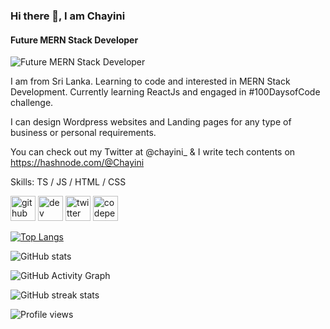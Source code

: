 ### Hi there 👋, I am Chayini
#### Future MERN Stack Developer
![Future MERN Stack Developer](https://github.com/ChayiniKV/ChayiniKV/blob/main/Future%20MERN%20Stack%20Developer.png)

I am from Sri Lanka. Learning to code and interested in MERN Stack Development. Currently learning ReactJs and engaged in #100DaysofCode challenge.

I can design Wordpress websites and Landing pages for any type of business or personal requirements.

You can check out my Twitter at @chayini_ & I write tech contents on https://hashnode.com/@Chayini

Skills: 
TS / JS / HTML / CSS


[<img src='https://cdn.jsdelivr.net/npm/simple-icons@3.0.1/icons/github.svg' alt='github' height='40'>](https://github.com/ChayiniKV)  [<img src='https://cdn.jsdelivr.net/npm/simple-icons@3.0.1/icons/hashnode.svg' alt='dev' height='40'>](https://hashnode.com/@Chayini)  [<img src='https://cdn.jsdelivr.net/npm/simple-icons@3.0.1/icons/twitter.svg' alt='twitter' height='40'>](https://twitter.com/@chayini_)  [<img src='https://cdn.jsdelivr.net/npm/simple-icons@3.0.1/icons/codepen.svg' alt='codepen' height='40'>](https://codepen.io/https://codepen.io/SajiniKV)  

[![Top Langs](https://github-readme-stats.vercel.app/api/top-langs/?username=ChayiniKV)](https://github.com/anuraghazra/github-readme-stats)

![GitHub stats](https://github-readme-stats.vercel.app/api?username=ChayiniKV&show_icons=true)  

![GitHub Activity Graph](https://activity-graph.herokuapp.com/graph?username=ChayiniKV)  

![GitHub streak stats](https://github-readme-streak-stats.herokuapp.com/?user=ChayiniKV)  

![Profile views](https://gpvc.arturio.dev/ChayiniKV)  
